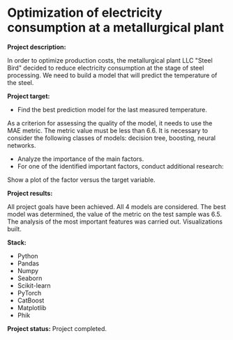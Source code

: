 # Optimization of electricity consumption at a metallurgical plant

**Project description:**

In order to optimize production costs, the metallurgical plant LLC "Steel Bird" decided to reduce electricity consumption at the stage of steel processing. We need to build a model that will predict the temperature of the steel.

**Project target:** 

- Find the best prediction model for the last measured temperature.

As a criterion for assessing the quality of the model, it needs to use the MAE metric. The metric value must be less than 6.6. It is necessary to consider the following classes of models: decision tree, boosting, neural networks.
- Analyze the importance of the main factors.
- For one of the identified important factors, conduct additional research:

Show a plot of the factor versus the target variable.

**Project results:**

All project goals have been achieved. All 4 models are considered. The best model was determined, the value of the metric on the test sample was 6.5. The analysis of the most important features was carried out. Visualizations built.

**Stack:**

- Python 
- Pandas
- Numpy
- Seaborn
- Scikit-learn
- PyTorch
- CatBoost
- Matplotlib
- Phik


**Project status:** Project completed.
